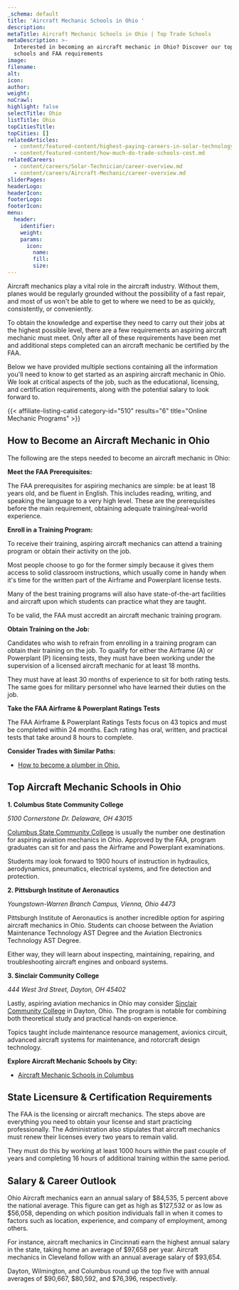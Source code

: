 ```yaml
---
_schema: default
title: 'Aircraft Mechanic Schools in Ohio '
description:
metaTitle: Aircraft Mechanic Schools in Ohio | Top Trade Schools
metaDescription: >-
  Interested in becoming an aircraft mechanic in Ohio? Discover our top training
  schools and FAA requirements
image:
filename:
alt:
icon:
author:
weight:
noCrawl:
highlight: false
selectTitle: Ohio
listTitle: Ohio
topCitiesTitle:
topCities: []
relatedArticles:
  - content/featured-content/highest-paying-careers-in-solar-technology.md
  - content/featured-content/how-much-do-trade-schools-cost.md
relatedCareers:
  - content/careers/Solar-Technician/career-overview.md
  - content/careers/Aircraft-Mechanic/career-overview.md
sliderPages:
headerLogo:
headerIcon:
footerLogo:
footerIcon:
menu:
  header:
    identifier:
    weight:
    params:
      icon:
        name:
        fill:
        size:
---
```

Aircraft mechanics play a vital role in the aircraft industry. Without them, planes would be regularly grounded without the possibility of a fast repair, and most of us won't be able to get to where we need to be as quickly, consistently, or conveniently.

To obtain the knowledge and expertise they need to carry out their jobs at the highest possible level, there are a few requirements an aspiring aircraft mechanic must meet. Only after all of these requirements have been met and additional steps completed can an aircraft mechanic be certified by the FAA.

Below we have provided multiple sections containing all the information you'll need to know to get started as an aspiring aircraft mechanic in Ohio. We look at critical aspects of the job, such as the educational, licensing, and certification requirements, along with the potential salary to look forward to.

{{< affiliate-listing-catid category-id="510" results="6" title="Online Mechanic Programs" >}}

## **How to Become an Aircraft Mechanic in Ohio**

The following are the steps needed to become an aircraft mechanic in Ohio:

**Meet the FAA Prerequisites:**

The FAA prerequisites for aspiring mechanics are simple: be at least 18 years old, and be fluent in English. This includes reading, writing, and speaking the language to a very high level. These are the prerequisites before the main requirement, obtaining adequate training/real-world experience.

**Enroll in a Training Program:**

To receive their training, aspiring aircraft mechanics can attend a training program or obtain their activity on the job.

Most people choose to go for the former simply because it gives them access to solid classroom instructions, which usually come in handy when it's time for the written part of the Airframe and Powerplant license tests.

Many of the best training programs will also have state-of-the-art facilities and aircraft upon which students can practice what they are taught.

To be valid, the FAA must accredit an aircraft mechanic training program.

**Obtain Training on the Job:**

Candidates who wish to refrain from enrolling in a training program can obtain their training on the job. To qualify for either the Airframe (A) or Powerplant (P) licensing tests, they must have been working under the supervision of a licensed aircraft mechanic for at least 18 months.

They must have at least 30 months of experience to sit for both rating tests. The same goes for military personnel who have learned their duties on the job.

**Take the FAA Airframe & Powerplant Ratings Tests**

The FAA Airframe & Powerplant Ratings Tests focus on 43 topics and must be completed within 24 months. Each rating has oral, written, and practical tests that take around 8 hours to complete.

**Consider Trades with Similar Paths:**

* [How to become a plumber in Ohio.](https://toptradeschools.com/near-you/plumber/ohio/)

## **Top Aircraft Mechanic Schools in Ohio**

**1\. Columbus State Community College**

*5100 Cornerstone Dr. Delaware, OH 43015*

[Columbus State Community College](https://www.cscc.edu/) is usually the number one destination for aspiring aviation mechanics in Ohio. Approved by the FAA, program graduates can sit for and pass the Airframe and Powerplant examinations.

Students may look forward to 1900 hours of instruction in hydraulics, aerodynamics, pneumatics, electrical systems, and fire detection and protection.

**2\. Pittsburgh Institute of Aeronautics**

*Youngstown-Warren Branch Campus, Vienna, Ohio 4473*

Pittsburgh Institute of Aeronautics is another incredible option for aspiring aircraft mechanics in Ohio. Students can choose between the Aviation Maintenance Technology AST Degree and the Aviation Electronics Technology AST Degree.

Either way, they will learn about inspecting, maintaining, repairing, and troubleshooting aircraft engines and onboard systems.

**3\. Sinclair Community College**

*444 West 3rd Street, Dayton, OH 45402*

Lastly, aspiring aviation mechanics in Ohio may consider [Sinclair Community College](https://sinclair.edu/) in Dayton, Ohio. The program is notable for combining both theoretical study and practical hands-on experience.

Topics taught include maintenance resource management, avionics circuit, advanced aircraft systems for maintenance, and rotorcraft design technology.

**Explore Aircraft Mechanic Schools by City:**

* [Aircraft Mechanic Schools in Columbus](https://toptradeschools.com/near-you/aircraft-mechanic/ohio/columbus/)

## **State Licensure & Certification Requirements**

The FAA is the licensing or aircraft mechanics. The steps above are everything you need to obtain your license and start practicing professionally. The Administration also stipulates that aircraft mechanics must renew their licenses every two years to remain valid.

They must do this by working at least 1000 hours within the past couple of years and completing 16 hours of additional training within the same period.

## **Salary & Career Outlook**

Ohio Aircraft mechanics earn an annual salary of $84,535, 5 percent above the national average. This figure can get as high as $127,532 or as low as $56,058, depending on which position individuals fall in when it comes to factors such as location, experience, and company of employment, among others.

For instance, aircraft mechanics in Cincinnati earn the highest annual salary in the state, taking home an average of $97,658 per year. Aircraft mechanics in Cleveland follow with an annual average salary of $93,654.

Dayton, Wilmington, and Columbus round up the top five with annual averages of $90,667, $80,592, and $76,396, respectively.